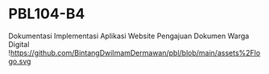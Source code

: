# PBL104-B4
Dokumentasi Implementasi Aplikasi Website Pengajuan Dokumen Warga Digital
!https://github.com/BintangDwiImamDermawan/pbl/blob/main/assets%2Flogo.svg